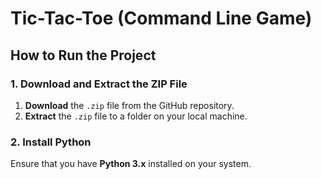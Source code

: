 # Tic-Tac-Toe (Command Line Game)
## How to Run the Project

### 1. Download and Extract the ZIP File
1. **Download** the `.zip` file from the GitHub repository.
2. **Extract** the `.zip` file to a folder on your local machine.

### 2. Install Python
Ensure that you have **Python 3.x** installed on your system. 
